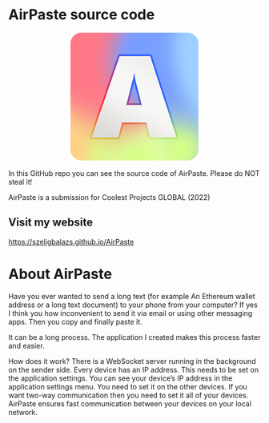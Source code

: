 # AirPaste source code

<p align="center">
<img src="assets/icon_rounded.png">
</p>

In this GitHub repo you can see the source code of AirPaste.
Please do NOT steal it!

AirPaste is a submission for Coolest Projects GLOBAL (2022)

## Visit my website

https://szeligbalazs.github.io/AirPaste

# About AirPaste

Have you ever wanted to send a long text (for example An Ethereum wallet address or a long text document) to your phone from your computer? If yes I think you how inconvenient to send it via email or using other messaging apps. Then you copy and finally paste it.

It can be a long process. The application I created makes this process faster and easier.

How does it work? There is a WebSocket server running in the background on the sender side. Every device has an IP address. This needs to be set on the application settings. You can see your device’s IP address in the application settings menu. You need to set it on the other devices. If you want two-way communication then you need to set it all of your devices.
AirPaste ensures fast communication between your devices on your local network.

